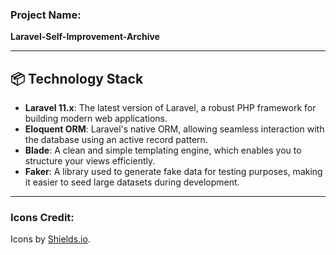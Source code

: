 ### **Project Name:**
**Laravel-Self-Improvement-Archive**

---

## 📦 Technology Stack
- **Laravel 11.x**: The latest version of Laravel, a robust PHP framework for building modern web applications.
- **Eloquent ORM**: Laravel's native ORM, allowing seamless interaction with the database using an active record pattern.
- **Blade**: A clean and simple templating engine, which enables you to structure your views efficiently.
- **Faker**: A library used to generate fake data for testing purposes, making it easier to seed large datasets during development.

---

### **Icons Credit:**
Icons by [Shields.io](https://shields.io/).


